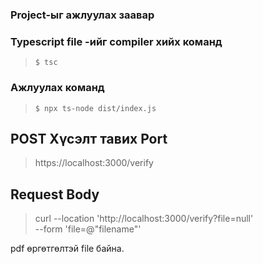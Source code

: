 ### Project-ыг ажлуулах заавар

### Typescript file -ийг compiler хийх команд
>```$ tsc```
### Ажлуулах команд
>```$ npx ts-node dist/index.js```
## POST Хүсэлт тавих Port
>https://localhost:3000/verify

## Request Body

>curl --location 'http://localhost:3000/verify?file=null' \
--form 'file=@"filename"'

pdf өргөтгөлтэй file байна.

